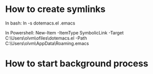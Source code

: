 # How to create symlinks

In bash:
ln -s dotemacs.el .emacs

In Powershell:
New-Item -ItemType SymbolicLink -Target C:\Users\olvm\ofiles\dotemacs.el -Path C:\Users\olvm\AppData\Roaming\.emacs

# How to start background process


